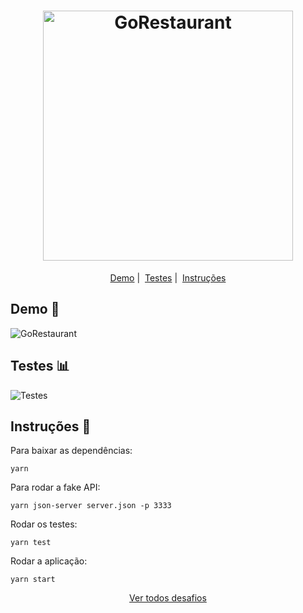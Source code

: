 <h1 align="center">
  <img alt="GoRestaurant" title="GoRestaurant" src="https://i.ibb.co/G5qS7xT/Logo.png" width="400px" />
</h1>

<p align = "center">
   <a href="#demo-rocket">Demo</a>&nbsp;|&nbsp;
   <a href="#testes-bar_chart">Testes</a>&nbsp;|&nbsp;
   <a href="#instruções-scroll">Instruções</a>
</p>

## Demo :rocket:

<img alt="GoRestaurant" title="GoRestaurant" src="https://media1.tenor.com/images/b53c0ab98b13d2e21cfaeff8139b413f/tenor.gif?itemid=18309259"/>

## Testes :bar_chart:

<img alt="Testes" src="https://i.ibb.co/phgHdNC/Selection-063.png" />

## Instruções :scroll:

Para baixar as dependências:

``
yarn
``

Para rodar a fake API:

``
yarn json-server server.json -p 3333
``

Rodar os testes:

``
yarn test
``

Rodar a aplicação:

``
yarn start
``

<p align = "center">
  <a href="https://github.com/navarrotheus/gostack-challenges">Ver todos desafios</a>
</p>
